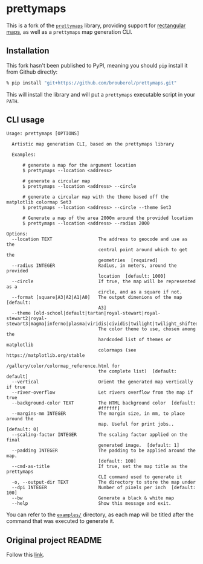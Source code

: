 # prettymaps

This is a fork of the [`prettymaps`](https://github.com/marceloprates/prettymaps) library, providing support for [rectangular maps](https://github.com/marceloprates/prettymaps/pull/105), as well as a `prettymaps` map generation CLI.


## Installation

This fork hasn't been published to PyPI, meaning you should `pip` install it from Github directly:

```bash
% pip install "git+https://github.com/brouberol/prettymaps.git"
```

This will install the library and will put a `prettymaps` executable script in your `PATH`.

## CLI usage

```
Usage: prettymaps [OPTIONS]

  Artistic map generation CLI, based on the prettymaps library

  Examples:

      # generate a map for the argument location
      $ prettymaps --location <address>

      # generate a circular map
      $ prettymaps --location <address> --circle

      # generate a circular map with the theme based off the matplotlib colormap Set3
      $ prettymaps --location <address> --circle --theme Set3

      # Generate a map of the area 2000m around the provided location
      $ prettymaps --location <address> --radius 2000

Options:
  --location TEXT                 The address to geocode and use as the
                                  central point around which to get the
                                  geometries  [required]
  --radius INTEGER                Radius, in meters, around the provided
                                  location  [default: 1000]
  --circle                        If true, the map will be represented as a
                                  circle, and as a square if not.
  --format [square|A3|A2|A1|A0]   The output dimenions of the map  [default:
                                  A3]
  --theme [old-school|default|tartan|royal-stewart|royal-stewart2|royal-stewart3|magma|inferno|plasma|viridis|cividis|twilight|twilight_shifted|turbo|Blues|BrBG|BuGn|BuPu|CMRmap|GnBu|Greens|Greys|OrRd|Oranges|PRGn|PiYG|PuBu|PuBuGn|PuOr|PuRd|Purples|RdBu|RdGy|RdPu|RdYlBu|RdYlGn|Reds|Spectral|Wistia|YlGn|YlGnBu|YlOrBr|YlOrRd|afmhot|autumn|binary|bone|brg|bwr|cool|coolwarm|copper|cubehelix|flag|gist_earth|gist_gray|gist_heat|gist_ncar|gist_rainbow|gist_stern|gist_yarg|gnuplot|gnuplot2|gray|hot|hsv|jet|nipy_spectral|ocean|pink|prism|rainbow|seismic|spring|summer|terrain|winter|Accent|Dark2|Paired|Pastel1|Pastel2|Set1|Set2|Set3|tab10|tab20|tab20b|tab20c|magma_r|inferno_r|plasma_r|viridis_r|cividis_r|twilight_r|twilight_shifted_r|turbo_r|Blues_r|BrBG_r|BuGn_r|BuPu_r|CMRmap_r|GnBu_r|Greens_r|Greys_r|OrRd_r|Oranges_r|PRGn_r|PiYG_r|PuBu_r|PuBuGn_r|PuOr_r|PuRd_r|Purples_r|RdBu_r|RdGy_r|RdPu_r|RdYlBu_r|RdYlGn_r|Reds_r|Spectral_r|Wistia_r|YlGn_r|YlGnBu_r|YlOrBr_r|YlOrRd_r|afmhot_r|autumn_r|binary_r|bone_r|brg_r|bwr_r|cool_r|coolwarm_r|copper_r|cubehelix_r|flag_r|gist_earth_r|gist_gray_r|gist_heat_r|gist_ncar_r|gist_rainbow_r|gist_stern_r|gist_yarg_r|gnuplot_r|gnuplot2_r|gray_r|hot_r|hsv_r|jet_r|nipy_spectral_r|ocean_r|pink_r|prism_r|rainbow_r|seismic_r|spring_r|summer_r|terrain_r|winter_r|Accent_r|Dark2_r|Paired_r|Pastel1_r|Pastel2_r|Set1_r|Set2_r|Set3_r|tab10_r|tab20_r|tab20b_r|tab20c_r]
                                  The color theme to use, chosen among the
                                  hardcoded list of themes or matplotlib
                                  colormaps (see https://matplotlib.org/stable
                                  /gallery/color/colormap_reference.html for
                                  the complete list)  [default: default]
  --vertical                      Orient the generated map vertically if true
  --river-overflow                Let rivers overflow from the map if true
  --background-color TEXT         The HTML background color  [default:
                                  #ffffff]
  --margins-mm INTEGER            The margin size, in mm, to place around the
                                  map. Useful for print jobs..  [default: 0]
  --scaling-factor INTEGER        The scaling factor applied on the final
                                  generated image.  [default: 1]
  --padding INTEGER               The padding to be applied around the map.
                                  [default: 100]
  --cmd-as-title                  If true, set the map title as the prettymaps
                                  CLI command used to generate it
  -o, --output-dir TEXT           The directory to store the map under
  --dpi INTEGER                   Number of pixels per inch  [default: 100]
  --bw                            Generate a black & white map
  --help                          Show this message and exit.
```

You can refer to the [`examples/`](https://github.com/brouberol/prettymaps/tree/main/examples) directory, as each map will be titled after the command that was executed to generate it.

## Original project README

Follow this [link](https://github.com/marceloprates/prettymaps/blob/main/README.md).